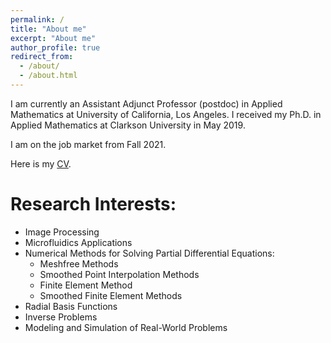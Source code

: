 ```yaml
---
permalink: /
title: "About me"
excerpt: "About me"
author_profile: true
redirect_from: 
  - /about/
  - /about.html
---
```


I am currently an Assistant Adjunct Professor (postdoc) in Applied Mathematics at University of California, Los Angeles. I received my Ph.D. in Applied Mathematics at Clarkson University in May 2019. 

I am on the job market from Fall 2021.

Here is my [CV](https://github.com/wenlimath2/wenlimath2.github.io/files/7402084/WenLi_CV_1021.pdf).



Research Interests:
======
- Image Processing
- Microfluidics Applications
- Numerical Methods for Solving Partial Differential Equations:
  - Meshfree Methods
  - Smoothed Point Interpolation Methods
  - Finite Element Method
  - Smoothed Finite Element Methods
- Radial Basis Functions
- Inverse Problems
- Modeling and Simulation of Real-World Problems



<script type='text/javascript' id='clustrmaps' src='//cdn.clustrmaps.com/map_v2.js?cl=ffffff&w=215&t=n&d=0V2I3Ad_OGzxNhD7k_mO7l1ncFA0xwLM8x7v92FBs3w'></script>
